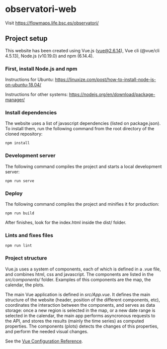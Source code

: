 # observatori-web

Visit https://flowmaps.life.bsc.es/observatori/


## Project setup

This website has been created using Vue.js (vue@2.6.14), Vue cli (@vue/cli 4.5.13), Node.js (v10.19.0) and npm (6.14.4).


### First, install Node.js and npm

Instructions for Ubuntu: https://linuxize.com/post/how-to-install-node-js-on-ubuntu-18.04/

Instructions for other systems: https://nodejs.org/en/download/package-manager/


### Install dependencies

The website uses a list of javascript dependencies (listed on package.json). To install them, run the following command from the root directory of the cloned repository:  

```
npm install
```

### Development server

The following command compiles the project and starts a local development server:

```
npm run serve
```

### Deploy

The following command compiles the project and minifies it for production:


```
npm run build
```

After finishes, look for the index.html inside the dist/ folder. 


### Lints and fixes files

```
npm run lint
```

### Project structure

Vue.js uses a system of components, each of which is defined in a .vue file, and combines html, css and javascript. The components are listed in the *src/components/* folder. Examples of this components are the map, the calendar, the plots.

The main Vue application is defined in *src/App.vue*. It defines the main structure of the website (header, position of the different components, etc), coordinates the interaction between the components, and serves as data storage: once a new region is selected in the map, or a new date range is selected in the calendar, the main app performs asyncronous requests to the API, and stores the results (mainly the time series) as computed properties. The components (plots) detects the changes of this properties, and perform the needed visual changes.


See the [Vue Configuration Reference](https://cli.vuejs.org/config/).
